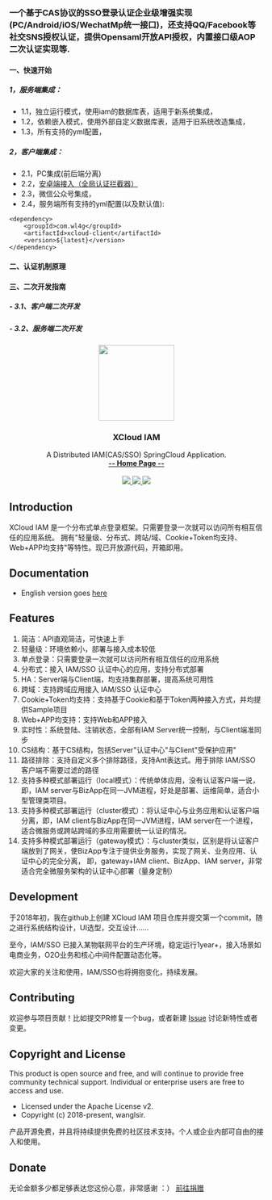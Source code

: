 ### 一个基于CAS协议的SSO登录认证企业级增强实现(PC/Android/iOS/WechatMp统一接口)，还支持QQ/Facebook等社交SNS授权认证，提供Opensaml开放API授权，内置接口级AOP二次认证实现等.

#### 一、快速开始

##### 1，服务端集成：
- 1.1，独立运行模式，使用iam的数据库表，适用于新系统集成，
- 1.2，依赖嵌入模式，使用外部自定义数据库表，适用于旧系统改造集成，
- 1.3，所有支持的yml配置，


##### 2，客户端集成：
- 2.1，PC集成(前后端分离)
- 2.2，[安卓端接入（全局认证拦截器）](xcloud-iam-client-example/src/main/java/com/wl4g/iam/example/android/AndroidIamUserCoordinator.java)
- 2.3，微信公众号集成，
- 2.4，服务端所有支持的yml配置(以及默认值):

```
<dependency>
    <groupId>com.wl4g</groupId>
    <artifactId>xcloud-client</artifactId>
    <version>${latest}</version>
</dependency>
```


#### 二、认证机制原理



#### 三、二次开发指南
#####	- 3.1、客户端二次开发
#####	- 3.2、服务端二次开发



<p align="center">
    <img src="https://github.com/wl4g/xcloud-iam/tree/master/shots/iam-logo.png" width="150">
    <h3 align="center">XCloud IAM</h3>
    <p align="center">
        A Distributed IAM(CAS/SSO) SpringCloud Application.
        <br>
        <a href="https://github.com/wl4g/xcloud-iam/"><strong>-- Home Page --</strong></a>
        <br>
        <br>
        <a href="https://maven-badges.herokuapp.com/maven-central/com.xuxueli/xxl-sso/">
            <img src="https://img.shields.io/badge/Maven-3.5+-green.svg" >
        </a>
         <a href="https://github.com/wl4g/xcloud-iam/releases">
             <img src="https://img.shields.io/badge/release-v2.0.0-green.svg" >
         </a>
        <a href="http://www.apache.org/licenses/LICENSE-2.0">
            <img src="https://img.shields.io/badge/license-Apache2.0+-green.svg" >
        </a>
    </p>    
</p>


## Introduction

XCloud IAM 是一个分布式单点登录框架。只需要登录一次就可以访问所有相互信任的应用系统。
拥有"轻量级、分布式、跨站/域、Cookie+Token均支持、Web+APP均支持"等特性。现已开放源代码，开箱即用。


## Documentation
- English version goes [here](README.md)


## Features
1. 简洁：API直观简洁，可快速上手
2. 轻量级：环境依赖小，部署与接入成本较低
3. 单点登录：只需要登录一次就可以访问所有相互信任的应用系统
4. 分布式：接入 IAM/SSO 认证中心的应用，支持分布式部署
5. HA：Server端与Client端，均支持集群部署，提高系统可用性
6. 跨域：支持跨域应用接入 IAM/SSO 认证中心
7. Cookie+Token均支持：支持基于Cookie和基于Token两种接入方式，并均提供Sample项目
8. Web+APP均支持：支持Web和APP接入
9. 实时性：系统登陆、注销状态，全部有IAM Server统一控制，与Client端准同步
10. CS结构：基于CS结构，包括Server"认证中心"与Client"受保护应用"
11. 路径排除：支持自定义多个排除路径，支持Ant表达式。用于排除 IAM/SSO 客户端不需要过滤的路径
12. 支持多种模式部署运行（local模式）：传统单体应用，没有认证客户端一说，即，IAM server与BizApp在同一JVM进程，好处是部署、运维简单，适合小型管理类项目。
13. 支持多种模式部署运行（cluster模式）：将认证中心与业务应用和认证客户端分离，即，IAM client与BizApp在同一JVM进程，IAM server在一个进程，适合微服务或跨站跨域的多应用需要统一认证的情况。
14. 支持多种模式部署运行（gateway模式）：与cluster类似，区别是将认证客户端放到了网关，使BizApp专注于提供业务服务，实现了网关、业务应用、认证中心的完全分离，
    即，gateway+IAM client、BizApp、IAM server，非常适合完全微服务架构的认证中心部署（量身定制）


## Development
于2018年初，我在github上创建 XCloud IAM 项目仓库并提交第一个commit，随之进行系统结构设计，UI选型，交互设计……

至今，IAM/SSO 已接入某物联网平台的生产环境，稳定运行1year+，接入场景如电商业务，O2O业务和核心中间件配置动态化等。

欢迎大家的关注和使用，IAM/SSO也将拥抱变化，持续发展。


## Contributing

欢迎参与项目贡献！比如提交PR修复一个bug，或者新建 [Issue](https://github.com/wl4g/xcloud-iam/issues/) 讨论新特性或者变更。


## Copyright and License
This product is open source and free, and will continue to provide free community technical support. Individual or enterprise users are free to access and use.

- Licensed under the Apache License v2.
- Copyright (c) 2018-present, wanglsir.

产品开源免费，并且将持续提供免费的社区技术支持。个人或企业内部可自由的接入和使用。


## Donate

无论金额多少都足够表达您这份心意，非常感谢 ：）      [前往捐赠]()
